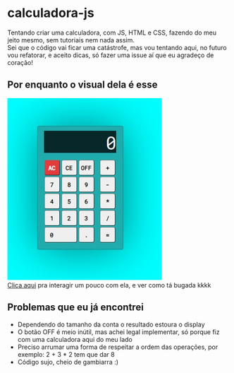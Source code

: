 # calculadora-js
<p>Tentando criar uma calculadora, com JS, HTML e CSS, fazendo do meu jeito mesmo, sem tutoriais nem nada assim. <br> Sei que o código vai ficar uma catástrofe, mas vou tentando aqui, no futuro vou refatorar, e aceito dicas, só fazer uma issue aí que eu agradeço de coração!</p>

## Por enquanto o visual dela é esse
![imagem-calculadora](calculadora.jpg) \
[Clica aqui](https://artur906.github.io/calculadora-js/) pra interagir um pouco com ela, e ver como tá bugada kkkk

## Problemas que eu já encontrei 
* Dependendo do tamanho da conta o resultado estoura o display
* O botão OFF é meio inútil, mas achei legal implementar, só porque fiz com uma calculadora aqui do meu lado
* Preciso arrumar uma forma de respeitar a ordem das operações, por exemplo: 2 + 3 * 2 tem que dar 8
* Código sujo, cheio de gambiarra :) 
